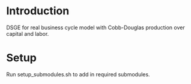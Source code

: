 # Introduction
DSGE for real business cycle model with Cobb-Douglas production over capital and labor.

# Setup
Run setup_submodules.sh to add in required submodules.

